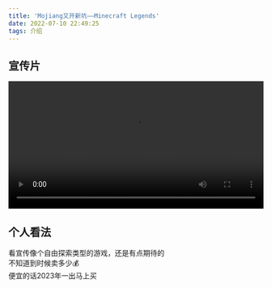 ```yaml
---
title: 'Mojiang又开新坑——Minecraft Legends'
date: 2022-07-10 22:49:25
tags: 介绍
---
```

## 宣传片

<video src="https://media.xmnetwork.ga/api?path=/videometa/Minecraft-Legends-AD.mp4&raw=true" controls="controls" style="width:100%"></video>

## 个人看法

看宣传像个自由探索类型的游戏，还是有点期待的  
不知道到时候卖多少💰  
便宜的话2023年一出马上买
